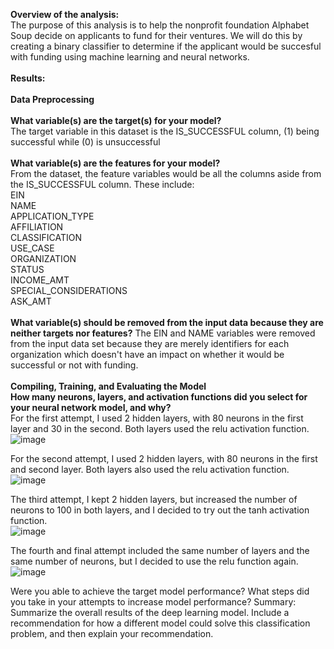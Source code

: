 **Overview of the analysis: <br>** 
The purpose of this analysis is to help the nonprofit foundation Alphabet Soup decide on applicants to fund for their ventures. We will do this by creating a binary classifier to determine if the applicant would be succesful with funding using machine learning and neural networks.<br>
<br>
**Results:<br>**
<br>
**Data Preprocessing<br>**
<br>
**What variable(s) are the target(s) for your model? <br>**
The target variable in this dataset is the IS_SUCCESSFUL column, (1) being successful while (0) is unsuccessful <br>
<br>
**What variable(s) are the features for your model? <br>**
From the dataset, the feature variables would be all the columns aside from the IS_SUCCESSFUL column. These include: <br>
EIN<br>
NAME<br>
APPLICATION_TYPE<br>
AFFILIATION<br>
CLASSIFICATION<br>
USE_CASE<br>
ORGANIZATION<br>
STATUS<br>
INCOME_AMT<br>
SPECIAL_CONSIDERATIONS<br>
ASK_AMT<br>
<br>
**What variable(s) should be removed from the input data because they are neither targets nor features?**
The EIN and NAME variables were removed from the input data set because they are merely identifiers for each organization which doesn't have an impact on whether it would be successful or not with funding.<br>
<br>
**Compiling, Training, and Evaluating the Model**
<br>
**How many neurons, layers, and activation functions did you select for your neural network model, and why?**<br>
For the first attempt, I used 2 hidden layers, with 80 neurons in the first layer and 30 in the second. Both layers used the relu activation function.<br>
![image](https://github.com/user-attachments/assets/6b23e2d5-a762-4e8b-ae38-88b06c233b39) <br>

For the second attempt, I used 2 hidden layers, with 80 neurons in the first and second layer. Both layers also used the relu activation function.<br>
![image](https://github.com/user-attachments/assets/4607195a-8d9f-4f10-aa54-473eab248d8c) <br>

The third attempt, I kept 2 hidden layers, but increased the number of neurons to 100 in both layers, and I decided to try out the tanh activation function.<br>
![image](https://github.com/user-attachments/assets/10a81f4a-5cf3-4164-a398-3d3033d77697) <br>

The fourth and final attempt included the same number of layers and the same number of neurons, but I decided to use the relu function again.<br>
![image](https://github.com/user-attachments/assets/3588523c-53ad-4949-a466-f65a6f82b038) <br>

Were you able to achieve the target model performance?
What steps did you take in your attempts to increase model performance?
Summary: Summarize the overall results of the deep learning model. Include a recommendation for how a different model could solve this classification problem, and then explain your recommendation.
